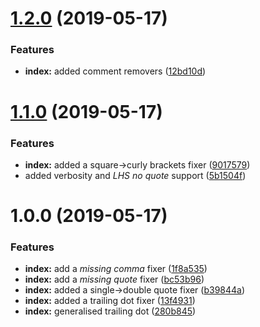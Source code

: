 # [1.2.0](https://github.com/Berkmann18/json-fixer/compare/v1.1.0...v1.2.0) (2019-05-17)


### Features

* **index:** added comment removers ([12bd10d](https://github.com/Berkmann18/json-fixer/commit/12bd10d))

# [1.1.0](https://github.com/Berkmann18/json-fixer/compare/v1.0.0...v1.1.0) (2019-05-17)


### Features

* **index:** added a square->curly brackets fixer ([9017579](https://github.com/Berkmann18/json-fixer/commit/9017579))
* added verbosity and _LHS no quote_ support ([5b1504f](https://github.com/Berkmann18/json-fixer/commit/5b1504f))

# 1.0.0 (2019-05-17)


### Features

* **index:** add a _missing comma_ fixer ([1f8a535](https://github.com/Berkmann18/json-fixer/commit/1f8a535))
* **index:** add a _missing quote_ fixer ([bc53b96](https://github.com/Berkmann18/json-fixer/commit/bc53b96))
* **index:** added a single->double quote fixer ([b39844a](https://github.com/Berkmann18/json-fixer/commit/b39844a))
* **index:** added a trailing dot fixer ([13f4931](https://github.com/Berkmann18/json-fixer/commit/13f4931))
* **index:** generalised trailing dot ([280b845](https://github.com/Berkmann18/json-fixer/commit/280b845))
